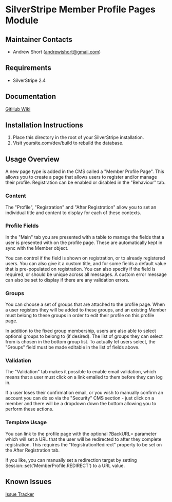 SilverStripe Member Profile Pages Module
========================================

Maintainer Contacts
-------------------
*  Andrew Short (<andrewjshort@gmail.com>)

Requirements
------------
* SilverStripe 2.4

Documentation
-------------
[GitHub Wiki](http://wiki.github.com/ajshort/silverstripe-memberprofiles)

Installation Instructions
-------------------------

1. Place this directory in the root of your SilverStripe installation.
2. Visit yoursite.com/dev/build to rebuild the database.

Usage Overview
--------------
A new page type is added in the CMS called a "Member Profile Page". This allows
you to create a page that allows users to register and/or manage their profile.
Registration can be enabled or disabled in the "Behaviour" tab.

### Content
The "Profile", "Registration" and "After Registration" allow you to set an
individual title and content to display for each of these contexts.

### Profile Fields
In the "Main" tab you are presented with a table to manage the fields that a
user is presented with on the profile page. These are automatically kept in
sync with the Member object.

You can control if the field is shown on registration, or to already registered
users. You can also give it a custom title, and for some fields a default value
that is pre-populated on registration. You can also specify if the field is
required, or should be unique across all messages. A custom error message can
also be set to display if there are any validation errors.

### Groups
You can choose a set of groups that are attached to the profile page. When a
user registers they will be added to these groups, and an existing Member must
belong to these groups in order to edit their profile on this profile page.

In addition to the fixed group membership, users are also able to select optional
groups to belong to (if desired). The list of groups they can select from is
chosen in the bottom group list. To actually let users select, the "Groups"
field must be made editable in the list of fields above. 

### Validation
The "Validation" tab makes it possible to enable email validation, which means
that a user must click on a link emailed to them before they can log in.

If a user loses their confirmation email, or you wish to manually confirm an
account you can do so via the "Security" CMS section - just click on a member
and there will be a dropdown down the bottom allowing you to perform these
actions.

### Template Usage
You can link to the profile page with the optional ?BackURL= parameter
which will set a URL that the user will be redirected to after they complete
registration. This requires the "RegistrationRedirect" property to be set
on the After Registration tab. 

If you like, you can manually set a redirection target by setting
Session::set('MemberProfile.REDIRECT') to a URL value. 

Known Issues
------------
[Issue Tracker](http://github.com/ajshort/silverstripe-memberprofiles/issues)
